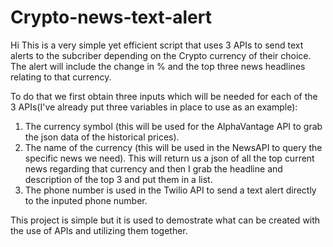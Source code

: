 # Crypto-news-text-alert
Hi This is a very simple yet efficient script that uses 3 APIs to send text alerts to the subcriber depending on the Crypto currency of their choice.
The alert will include the change in % and the top three news headlines relating to that currency.

To do that we first obtain three inputs which will be needed for each of the 3 APIs(I've already put three variables in place to use as an example):
1. The currency symbol (this will be used for the AlphaVantage API to grab the json data of the historical prices).
2. The name of the currency (this will be used in the NewsAPI to query the specific news we need).
   This will return us a json of all the top current news regarding that currency and then I grab the headline and description of the top 3 and put them in a list.
3. The phone number is used in the Twilio API to send a text alert directly to the inputed phone number.

This project is simple but it is used to demostrate what can be created with the use of APIs and utilizing them together.
